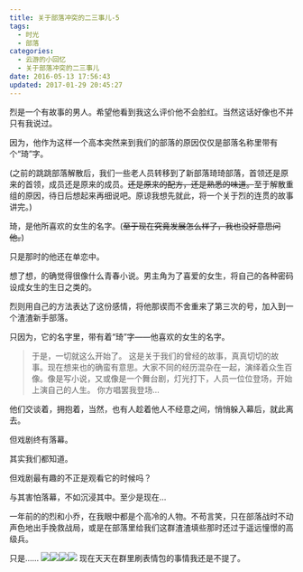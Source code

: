 ```yaml
---
title: 关于部落冲突的二三事儿-5
tags:
  - 时光
  - 部落
categories:
  - 云游的小回忆
  - 关于部落冲突的二三事儿
date: 2016-05-13 17:56:43
updated: 2017-01-29 20:45:27
---
```


烈是一个有故事的男人。希望他看到我这么评价他不会脸红。当然这话好像也不并只有我说过。

因为，他作为这样一个高本突然来到我们的部落的原因仅仅是部落名称里带有个“琦”字。

(之前的跳跳部落解散后，我们一些老人员转移到了新部落琦琦部落，首领还是原来的首领，成员还是原来的成员。<del datetime="2017-01-29T12:34:42+00:00">还是原来的配方，还是熟悉的味道。</del>至于解散重组的原因，待日后想起来再细说吧。原谅我想先就此，将一个关于烈的连贯的故事讲完。)

琦，是他所喜欢的女生的名字。(<del datetime="2017-01-29T12:34:42+00:00">至于现在究竟发展怎么样了，我也没好意思问他。</del>)

只是那时的他还在单恋中。
<!--more-->
想了想，的确觉得很像什么青春小说。男主角为了喜爱的女生，将自己的各种密码设成女生的生日之类的。

烈则用自己的方法表达了这份感情，将他那锲而不舍重来了第三次的号，加入到一个渣渣新手部落。

只因为，它的名字里，带有着“琦”字——他喜欢的女生的名字。
> 于是，一切就这么开始了。
这是关于我们的曾经的故事，真真切切的故事。现在想来也的确蛮有意思。大家不同的经历混杂在一起，演绎着众生百像。像是写小说，又或像是一个舞台剧，灯光打下，人员一位位登场，开始上演自己的人生。
你方唱罢我登场…

他们交谈着，拥抱着，当然，也有人趁着他人不经意之间，悄悄躲入幕后，就此离去。

但戏剧终有落幕。

其实我们都知道。

但戏剧最有趣的不正是观看它的时候吗？

与其害怕落幕，不如沉浸其中。至少是现在…

一年前的的烈和小乔，在我眼中都是个高冷的人物。不苟言笑，只在部落战时不动声色地出手挽救战局，或是在部落里给我们这群渣渣填些那时还过于遥远憧憬的高级兵。

只是……
[![](http://www.yunyoujun.cn/wp-content/uploads/2017/01/6f708c22720e0cf3afa3d4180d46f21fbf09aaa4.jpg)](http://www.yunyoujun.cn/wp-content/uploads/2017/01/6f708c22720e0cf3afa3d4180d46f21fbf09aaa4.jpg)[![](http://www.yunyoujun.cn/wp-content/uploads/2017/01/a497ddea15ce36d352ed0fd33df33a87e850b10f.jpg)](http://www.yunyoujun.cn/wp-content/uploads/2017/01/a497ddea15ce36d352ed0fd33df33a87e850b10f.jpg)[![](http://www.yunyoujun.cn/wp-content/uploads/2017/01/ce8fdfef76094b360f7b970ea4cc7cd98c109d0f.jpg)](http://www.yunyoujun.cn/wp-content/uploads/2017/01/ce8fdfef76094b360f7b970ea4cc7cd98c109d0f.jpg)[![](http://www.yunyoujun.cn/wp-content/uploads/2017/01/d9b54dee3d6d55fbd12ffac56a224f4a21a4dd0f-300x221.jpg)](http://www.yunyoujun.cn/wp-content/uploads/2017/01/d9b54dee3d6d55fbd12ffac56a224f4a21a4dd0f.jpg)
现在天天在群里刷表情包的事情我还是不提了。